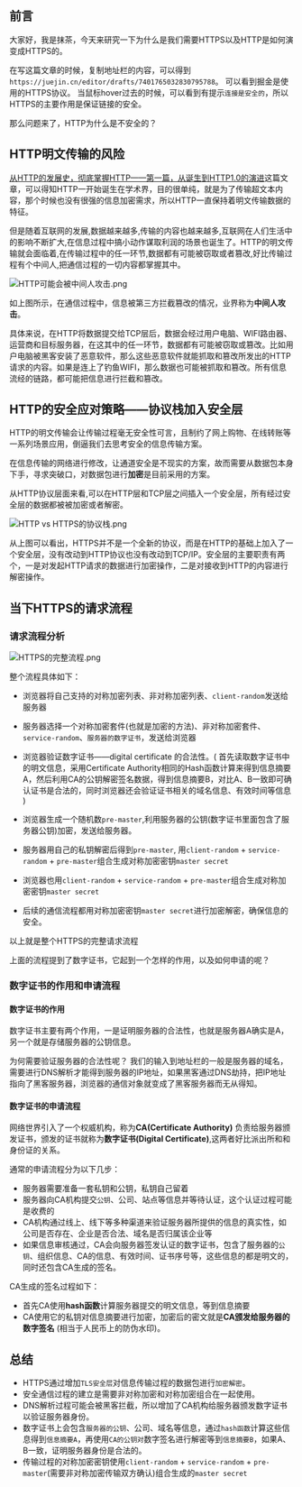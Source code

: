 ## 前言
大家好，我是抹茶，今天来研究一下为什么是我们需要HTTPS以及HTTP是如何演变成HTTPS的。


在写这篇文章的时候，复制地址栏的内容，可以得到`https://juejin.cn/editor/drafts/7401765032830795788`。
可以看到掘金是使用的HTTPS协议。
当鼠标hover过去的时候，可以看到有提示`连接是安全的`，所以HTTPS的主要作用是保证链接的安全。



那么问题来了，HTTP为什么是不安全的？

## HTTP明文传输的风险
[从HTTP的发展史，彻底掌握HTTP——第一篇，从诞生到HTTP1.0的演进](https://juejin.cn/post/7394343820970262547)这篇文章，可以得知HTTP一开始诞生在学术界，目的很单纯，就是为了传输超文本内容，那个时候也没有很强的信息加密需求，所以HTTP一直保持着明文传输数据的特征。

但是随着互联网的发展,数据越来越多,传输的内容也越来越多,互联网在人们生活中的影响不断扩大,在信息过程中搞小动作谋取利润的场景也诞生了。HTTP的明文传输就会面临着,在传输过程中的任一环节,数据都有可能被窃取或者篡改,好比传输过程有个中间人,把通信过程的一切内容都掌握其中。

![HTTP可能会被中间人攻击.png](https://p0-xtjj-private.juejin.cn/tos-cn-i-73owjymdk6/f20543f12b94479f8522d4cfdf9fd26a~tplv-73owjymdk6-jj-mark-v1:0:0:0:0:5o6Y6YeR5oqA5pyv56S-5Yy6IEAg5oq56Iy25Yaw5reH5reL:q75.awebp?policy=eyJ2bSI6MywidWlkIjoiNDIxMjk4NDI4OTk1NjQ3MSJ9&rk3s=f64ab15b&x-orig-authkey=f32326d3454f2ac7e96d3d06cdbb035152127018&x-orig-expires=1727437532&x-orig-sign=qE0awjf7z2NDthP6a97IdKqKUgM%3D)

如上图所示，在通信过程中，信息被第三方拦截篡改的情况，业界称为**中间人攻击**。

具体来说，在HTTP将数据提交给TCP层后，数据会经过用户电脑、WIFI路由器、运营商和目标服务器，在这其中的任一环节，数据都有可能被窃取或篡改。比如用户电脑被黑客安装了恶意软件，那么这些恶意软件就能抓取和篡改所发出的HTTP请求的内容。如果是连上了钓鱼WIFI，那么数据也可能被抓取和篡改。所有信息流经的链路，都可能把信息进行拦截和篡改。

## HTTP的安全应对策略——协议栈加入安全层
HTTP的明文传输会让传输过程毫无安全性可言，且制约了网上购物、在线转账等一系列场景应用，倒逼我们去思考安全的信息传输方案。

在信息传输的网络进行修改，让通道安全是不现实的方案，故而需要从数据包本身下手，寻求突破口，对数据包进行**加密**是目前采用的方案。

从HTTP协议层面来看,可以在HTTP层和TCP层之间插入一个安全层，所有经过安全层的数据都被被加密或者解密。


![HTTP vs HTTPS的协议栈.png](https://p0-xtjj-private.juejin.cn/tos-cn-i-73owjymdk6/c52148f3221b4d2c93ce5d0dad15b6ce~tplv-73owjymdk6-jj-mark-v1:0:0:0:0:5o6Y6YeR5oqA5pyv56S-5Yy6IEAg5oq56Iy25Yaw5reH5reL:q75.awebp?policy=eyJ2bSI6MywidWlkIjoiNDIxMjk4NDI4OTk1NjQ3MSJ9&rk3s=f64ab15b&x-orig-authkey=f32326d3454f2ac7e96d3d06cdbb035152127018&x-orig-expires=1727437532&x-orig-sign=R4seH0dqbytTm%2Buv8r7frcbKNx0%3D)

从上图可以看出，HTTPS并不是一个全新的协议，而是在HTTP的基础上加入了一个安全层，没有改动到HTTP协议也没有改动到TCP/IP。安全层的主要职责有两个，一是对发起HTTP请求的数据进行加密操作，二是对接收到HTTP的内容进行解密操作。

## 当下HTTPS的请求流程
### 请求流程分析


![HTTPS的完整流程.png](https://p0-xtjj-private.juejin.cn/tos-cn-i-73owjymdk6/c0aa748d90f54b0493525bba8056d53b~tplv-73owjymdk6-jj-mark-v1:0:0:0:0:5o6Y6YeR5oqA5pyv56S-5Yy6IEAg5oq56Iy25Yaw5reH5reL:q75.awebp?policy=eyJ2bSI6MywidWlkIjoiNDIxMjk4NDI4OTk1NjQ3MSJ9&rk3s=f64ab15b&x-orig-authkey=f32326d3454f2ac7e96d3d06cdbb035152127018&x-orig-expires=1727437532&x-orig-sign=Y79n%2BPen20je%2F6ub7vVzYu2uZJg%3D)

整个流程具体如下：
* 浏览器将自己支持的对称加密列表、非对称加密列表、`client-random`发送给服务器

* 服务器选择一个对称加密套件(也就是加密的方法)、非对称加密套件、`service-random`、`服务器的数字证书`，发送给浏览器

* 浏览器验证数字证书——digital certificate 的合法性。( 首先读取数字证书中的明文信息，采用Certificate Authority相同的Hash函数计算来得到信息摘要A，然后利用CA的公钥解密签名数据，得到信息摘要B，对比A、B一致即可确认证书是合法的，同时浏览器还会验证证书相关的域名信息、有效时间等信息 )

* 浏览器生成一个随机数`pre-master`,利用服务器的公钥(数字证书里面包含了服务器公钥)加密，发送给服务器。
* 服务器用自己的私钥解密后得到`pre-master`, 用`client-random` + `service-random` + `pre-master`组合生成对称加密密钥`master secret`

* 浏览器也用`client-random` + `service-random` + `pre-master`组合生成对称加密密钥`master secret`

* 后续的通信流程都用对称加密密钥`master secret`进行加密解密，确保信息的安全。

以上就是整个HTTPS的完整请求流程

上面的流程提到了数字证书，它起到一个怎样的作用，以及如何申请的呢？
### 数字证书的作用和申请流程
#### 数字证书的作用
数字证书主要有两个作用，一是证明服务器的合法性，也就是服务器A确实是A，另一个就是存储服务器的公钥信息。

为何需要验证服务器的合法性呢？
我们的输入到地址栏的一般是服务器的域名，需要进行DNS解析才能得到服务器的IP地址，如果黑客通过DNS劫持，把IP地址指向了黑客服务器，浏览器的通信对象就变成了黑客服务器而无从得知。

#### 数字证书的申请流程
网络世界引入了一个权威机构，称为**CA(Certificate Authority)** 负责给服务器颁发证书，颁发的证书就称为**数字证书(Digital Certificate)**,这两者好比派出所和和身份证的关系。

通常的申请流程分为以下几步：
* 服务器需要准备一套私钥和公钥，私钥自己留着
* 服务器向CA机构提交`公钥`、公司、站点等信息并等待认证，这个认证过程可能是收费的
* CA机构通过线上、线下等多种渠道来验证服务器所提供的信息的真实性，如公司是否存在、企业是否合法、域名是否归属该企业等
* 如果信息审核通过，CA会向服务器签发认证的数字证书，包含了服务器的`公钥`、组织信息、CA的信息、有效时间、证书序号等，这些信息的都是明文的，同时还包含CA生成的签名。

CA生成的签名过程如下：  
* 首先CA使用**hash函数**计算服务器提交的明文信息，等到信息摘要
* CA使用它的私钥对信息摘要进行加密，加密后的密文就是**CA颁发给服务器的数字签名** (相当于人民币上的防伪水印)。

## 总结
* HTTPS通过增加`TLS安全层`对信息传输过程的数据包进行`加密解密`。
* 安全通信过程的建立是需要非对称加密和对称加密组合在一起使用。
* DNS解析过程可能会被黑客拦截，所以增加了CA机构给服务器颁发数字证书以验证服务器身份。
* 数字证书上会包含`服务器的公钥`、公司、域名等信息，通过`hash函数`计算这些信息得到`信息摘要A`，再使用`CA的公钥对`数字签名进行解密等到`信息摘要B`，如果A、B一致，证明服务器身份是合法的。
* 传输过程的对称加密密钥使用`client-random` + `service-random` + `pre-master`(需要非对称加密传输双方确认)组合生成的`master secret`


